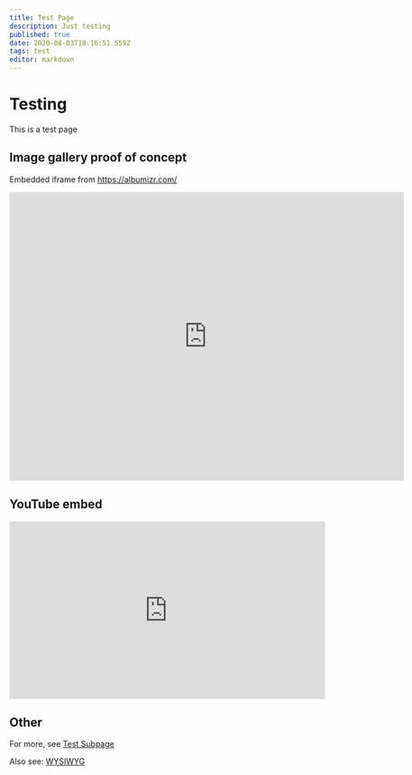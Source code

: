 ```yaml
---
title: Test Page
description: Just testing
published: true
date: 2020-08-03T18:16:51.559Z
tags: test
editor: markdown
---
```


# Testing
This is a test page

## Image gallery proof of concept

Embedded iframe from https://albumizr.com/
<iframe src="https://albumizr.com/a/9KpR" scrolling="no" frameborder="0" allowfullscreen width="700" height="512"></iframe>

## YouTube embed
<iframe width="560" height="315" src="https://www.youtube.com/embed/NkRkuI0ZgX0" frameborder="0" allow="accelerometer; autoplay; encrypted-media; gyroscope; picture-in-picture" allowfullscreen></iframe>

## Other

For more, see [Test Subpage](/test-page/test-subpage)

Also see: [WYSIWYG](/test-page/wysiwyg)